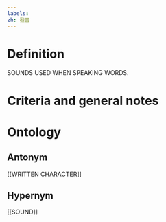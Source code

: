 ```yaml
---
labels: 
zh: 發音
---
```


# Definition
SOUNDS USED WHEN SPEAKING WORDS.
# Criteria and general notes
# Ontology

## Antonym
[[WRITTEN CHARACTER]]
## Hypernym
[[SOUND]]